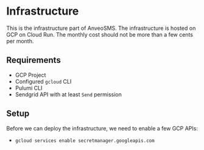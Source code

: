 # Infrastructure

This is the infrastructure part of AnveoSMS. The infrastructure is hosted on GCP on Cloud Run. 
The monthly cost should not be more than a few cents per month.

## Requirements
- GCP Project
- Configured `gcloud` CLI
- Pulumi CLI
- Sendgrid API with at least `Send` permission

## Setup
Before we can deploy the infrastructure, we need to enable a few GCP APIs:
- `gcloud services enable secretmanager.googleapis.com`
